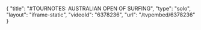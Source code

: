 {
    "title": "#TOURNOTES: AUSTRALIAN OPEN OF SURFING",
    "type": "solo",
    "layout": "iframe-static",
    "videoId": "6378236",
    "url": "\/tvpembed\/6378236"
}